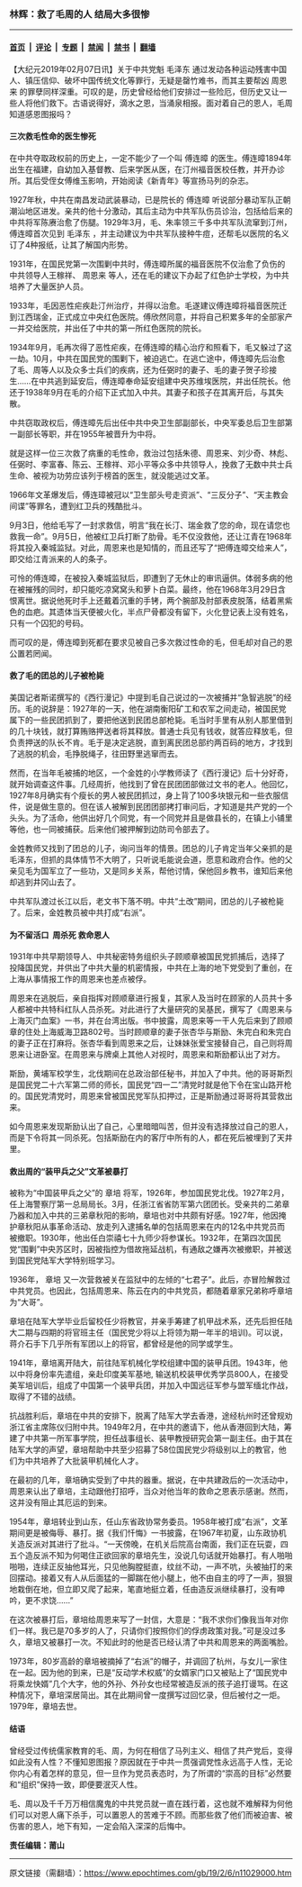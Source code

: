 ### 林辉：救了毛周的人 结局大多很惨

---

#### [首页](../../../..?n11029000) &nbsp;|&nbsp; [评论](../../../../../epoch-comment?n11029000) &nbsp;|&nbsp; [专题](../../../../../epoch-special?n11029000) &nbsp;|&nbsp; [禁闻](../../../../../epoch-news?n11029000) &nbsp;|&nbsp; [禁书](../../../../../books?n11029000) &nbsp;|&nbsp; [翻墙](https://github.com/gfw-breaker/nogfw/blob/master/README.md?n11029000)


<div class="post_content" id="artbody" itemprop="articleBody">
 <!-- article content begin -->
 <p>
  【大纪元2019年02月07日讯】关于中共党魁
  <ok href="https://www.epochtimes.com/gb/tag/%E6%AF%9B%E6%B3%BD%E4%B8%9C.html">
   毛泽东
  </ok>
  通过发动各种运动残害中国人、镇压信仰、破坏中国传统文化等罪行，无疑是罄竹难书，而其主要帮凶
  <ok href="https://www.epochtimes.com/gb/tag/%E5%91%A8%E6%81%A9%E6%9D%A5.html">
   周恩来
  </ok>
  的罪孽同样深重。可叹的是，历史曾经给他们安排过一些险厄，但历史又让一些人将他们救下。古语说得好，滴水之恩，当涌泉相报。面对着自己的恩人，毛周知道感恩图报吗？
 </p>
 <h4>
  <strong>
   三次救毛性命的医生惨死
  </strong>
 </h4>
 <p>
  <strong>
  </strong>
  在中共夺取政权前的历史上，一定不能少了一个叫
  <ok href="https://www.epochtimes.com/gb/tag/%E5%82%85%E8%BF%9E%E6%9A%B2.html">
   傅连暲
  </ok>
  的医生。傅连暲1894年出生在福建，自幼加入基督教、后来学医从医，在汀州福音医校任教，并开办诊所。其后受侄女傅维玉影响，开始阅读《新青年》等宣扬马列的杂志。
 </p>
 <p>
  1927年秋，中共在南昌发动武装暴动，已是院长的
  <ok href="https://www.epochtimes.com/gb/tag/%E5%82%85%E8%BF%9E%E6%9A%B2.html">
   傅连暲
  </ok>
  听说部分暴动军队正朝潮汕地区进发。亲共的他十分激动，其后主动为中共军队伤员诊治，包括给后来的中共将军陈赓治愈了伤腿。1929年3月，毛、朱率领三千多中共军队流窜到汀州，傅连暲首次见到
  <ok href="https://www.epochtimes.com/gb/tag/%E6%AF%9B%E6%B3%BD%E4%B8%9C.html">
   毛泽东
  </ok>
  ，并主动建议为中共军队接种牛痘，还帮毛以医院的名义订了4种报纸，让其了解国内形势。
 </p>
 <p>
  1931年，在国民党第一次围剿中共时，傅连暲所属的福音医院不仅治愈了负伤的中共领导人王稼祥、
  <ok href="https://www.epochtimes.com/gb/tag/%E5%91%A8%E6%81%A9%E6%9D%A5.html">
   周恩来
  </ok>
  等人，还在毛的建议下办起了红色护士学校，为中共培养了大量医护人员。
 </p>
 <p>
  1933年，毛因恶性疟疾赴汀州治疗，并得以治愈。毛遂建议傅连暲将福音医院迁到江西瑞金，正式成立中央红色医院。傅欣然同意，并将自己积累多年的全部家产一并交给医院，并出任了中共的第一所红色医院的院长。
 </p>
 <p>
  1934年9月，毛再次得了恶性疟疾，在傅连暲的精心治疗和照看下，毛又躲过了这一劫。10月，中共在国民党的围剿下，被迫逃亡。在逃亡途中，傅连暲先后治愈了毛、周等人以及众多士兵们的疾病，还为任弼时的妻子、毛的妻子贺子珍接生……在中共逃到延安后，傅连暲奉命延安组建中央苏维埃医院，并出任院长。他还于1938年9月在毛的介绍下正式加入中共。其妻子和孩子在其离开后，与其失散。
 </p>
 <p>
  中共窃取政权后，傅连暲先后出任中共中央卫生部副部长，中央军委总后卫生部第一副部长等职，并在1955年被晋升为中将。
 </p>
 <p>
  就是这样一位三次救了病重的毛性命，救治过包括朱德、周恩来、刘少奇、林彪、任弼时、李富春、陈云、王稼祥、邓小平等众多中共领导人，挽救了无数中共士兵生命、被视为功劳应该列于榜首的医生，就没能逃过文革。
 </p>
 <p>
  1966年文革爆发后，傅连璋被冠以“卫生部头号走资派”、“三反分子”、“天主教会间谍”等罪名，遭到红卫兵的残酷批斗。
 </p>
 <p>
  9月3日，他给毛写了一封求救信，明言“我在长汀、瑞金救了您的命，现在请您也救我一命”。9月5日，他被红卫兵打断了肋骨。毛不仅没救他，还让江青在1968年将其投入秦城监狱。对此，周恩来也是知情的，而且还写了“把傅连暲交给来人”，即交给江青派来的人的条子。
 </p>
 <p>
  可怜的傅连暲，在被投入秦城监狱后，即遭到了无休止的审讯逼供。体弱多病的他在被摧残的同时，却只能吃凉窝窝头和萝卜白菜。最终，他在1968年3月29日含恨离世。据说他死时手上还戴着沉重的手铐，两个腕部及肘部表皮脱落，结着黑紫色的血疤。其遗体当天便被火化，半点尸骨都没有留下，火化登记表上没有姓名，只有一个囚犯的号码。
 </p>
 <p>
  而可叹的是，傅连暲到死都在要求见被自己多次救过性命的毛，但毛却对自己的恩公置若罔闻。
 </p>
 <h4>
  <strong>
   救了毛的团总的儿子被枪毙
  </strong>
 </h4>
 <p>
  美国记者斯诺撰写的《西行漫记》中提到毛自己说过的一次被捕并“急智逃脱”的经历。毛的说辞是：1927年的一天，他在湖南衡阳矿工和农军之间走动，被国民党属下的一些民团抓到了，要把他送到民团总部枪毙。毛当时手里有从别人那里借到的几十块钱，就打算贿赂押送者将其释放。普通士兵见有钱收，就答应释放毛，但负责押送的队长不肯。毛于是决定逃脱，直到离民团总部约两百码的地方，才找到了逃脱的机会，毛挣脱绳子，往田野里逃窜而去。
 </p>
 <p>
  然而，在当年毛被捕的地区，一个金姓的小学教师读了《西行漫记》后十分好奇，就开始调查这件事。几经周折，他找到了曾在民团团部做过文书的老人。他回忆，1927年8月确实有个瘦长的男人被民团抓过，身上背了100多块银元和一些衣服信件，说是做生意的。但在该人被解到民团团部拷打审问后，才知道是共产党的一个头头。为了活命，他供出好几个同党，有一个同党并且是做县长的，在镇上小铺里等他，也一同被捕获。后来他们被押解到边防司令部去了。
 </p>
 <p>
  金姓教师又找到了团总的儿子，询问当年的情景。团总的儿子肯定当年父亲抓的是毛泽东，但抓的具体情节不大明了，只听说毛能说会道，愿意和政府合作。他的父亲见毛为国军立了一些功，又是同乡关系，帮他讨情，保他回乡教书，谁知后来他却逃到井冈山去了。
 </p>
 <p>
  中共军队渡过长江以后，老文书下落不明。中共“土改”期间，团总的儿子被枪毙了。后来，金姓教员被中共打成“右派”。
 </p>
 <h4>
  <strong>
   为不留活口  周杀死
  </strong>
  <strong>
   救命恩人
  </strong>
 </h4>
 <p>
  1931年中共早期领导人、中共秘密特务组织头子顾顺章被国民党抓捕后，选择了投降国民党，并供出了中共大量的机密情报，中共在上海的地下党受到了重创，在上海从事情报工作的周恩来也差点被俘。
 </p>
 <p>
  周恩来在逃脱后，亲自指挥对顾顺章进行报复，其家人及当时在顾家的人员共十多人都被中共特科红队人员杀死。对此进行了大量研究的吴基民，撰写了《周恩来与上海灭门血案》一书，并在台湾出版。书中披露，周恩来等一干人先后来到了顾顺章的住处上海威海卫路802号。当时顾顺章的妻子张杏华与斯励、朱完白和朱完白的妻子正在打麻将。张杏华看到周恩来之后，让妹妹张爱宝接替自己，自己则将周恩来让进卧室。在周恩来与牌桌上其他人对视时，周恩来和斯励都认出了对方。
 </p>
 <p>
  斯励，黄埔军校学生，北伐期间在总政治部任秘书，并加入了中共。他的哥哥斯烈是国民党二十六军第二师的师长，国民党“四一二”清党时就是他下令在宝山路开枪的。国民党清党时，周恩来曾被国民党军队扣押过，正是斯励通过哥哥将其营救出来。
 </p>
 <p>
  如今周恩来发现斯励认出了自己，心里暗暗叫苦，但并没有选择放过自己的恩人，而是下令将其一同杀死。包括斯励在内的客厅中所有的人，都在死后被埋到了天井里。
 </p>
 <h4>
  <strong>
   救出周的“装甲兵之父”文革被暴打
  </strong>
 </h4>
 <p>
  被称为“中国装甲兵之父”的
  <ok href="https://www.epochtimes.com/gb/tag/%E7%AB%A0%E5%9F%B9.html">
   章培
  </ok>
  将军，1926年，参加国民党北伐。1927年2月，任上海警察厅第一总局局长。3月，任浙江省省防军第六团团长。受亲共的二弟章乃器和加入中共的三弟章秋阳的影响，章培也对中共颇有好感。1927年，他因掩护章秋阳从事革命活动、放走列入逮捕名单的包括周恩来在内的12名中共党员而被撤职。1930年，他出任白崇禧七十九师少将参谋长。1932年，在第四次国民党“围剿”中央苏区时，因被指控为借故拖延战机，有通敌之嫌再次被撤职，并被送到国民党陆军大学特别班学习。
 </p>
 <p>
  1936年，
  <ok href="https://www.epochtimes.com/gb/tag/%E7%AB%A0%E5%9F%B9.html">
   章培
  </ok>
  又一次营救被关在监狱中的左倾的“七君子”。此后，亦冒险解救过中共党员。也因此，包括周恩来、陈云在内的中共党员，都随着章家兄弟称呼章培为“大哥”。
 </p>
 <p>
  章培在陆军大学毕业后留校任少将教官，并亲手筹建了机甲战术系，还先后担任陆大二期与四期的将官班主任（国民党少将以上将领为期一年半的培训)。可以说，蒋介石手下几乎所有军团以上的将官，都曾经是他的同学或学生。
 </p>
 <p>
  1941年，章培离开陆大，前往陆军机械化学校组建中国的装甲兵团。1943年，他以中将身份率先遣组，亲赴印度美军基地, 输送机校装甲优秀学员800人，在接受美军培训后，组成了中国第一个装甲兵团，并加入中国远征军参与盟军缅北作战，取得了不错的战绩。
 </p>
 <p>
  抗战胜利后，章培在中共的安排下，脱离了陆军大学去香港，途经杭州时还曾规劝浙江省主席陈仪归附中共。1949年2月，在中共的邀请下，他从香港回到大陆，筹建了中共第一所军事学院，担任战事组长、装甲教授研究会第一副主任。由于其在陆军大学的声望，章培帮助中共至少招募了58位国民党少将级别以上的教官，他们为中共培养了大批装甲机械化人才。
 </p>
 <p>
  在最初的几年，章培确实受到了中共的器重。据说，在中共建政后的一次活动中，周恩来认出了章培，主动跟他打招呼，当众对他当年的救命之恩表示感谢。然而，这并没有阻止其厄运的到来。
 </p>
 <p>
  1954年，章培转业到山东，任山东省政协常务委员。1958年被打成“右派”，文革期间更是被侮辱、暴打。据《我们忏悔》一书披露，在1967年初夏，山东政协机关造反派对其进行了批斗。“一天傍晚，在机关后院高台南面，我们正在玩耍，四五个造反派不知为何喝住正欲回家的章培先生，没说几句话就开始暴打。有人啪啪啪啪，连续正反抽他耳光，只见他胸膛挺直，纹丝不动，一声不吭，头被抽打的来回摆动。接着又有人从后面猛的一脚踹在他小腿上，他不由自主的哼了一声，狠狠地栽倒在地，但立即又爬了起来，笔直地挺立着，任由造反派继续暴打，没有呻吟，更不求饶……”
 </p>
 <p>
  在这次被暴打后，章培给周恩来写了一封信，大意是：“我不求你们像我当年对你们一样。我已是70多岁的人了，只请你们按照你们的俘虏政策对我。”可是没过多久，章培又被暴打一次。不知此时的他是否已经认清了中共和周恩来的两面嘴脸。
 </p>
 <p>
  1973年，80岁高龄的章培被摘掉了“右派”的帽子，并调回了杭州，与女儿一家住在一起。因为他的到来，已是“反动学术权威”的女婿家门口又被贴上了“国民党中将乘龙快婿”几个大字，他的外孙、外孙女也经常被造反派的孩子追打谩骂。在这种情况下，章培深居简出。其在此期间曾一度撰写过回忆录，但后被付之一炬。1979年，章培去世。
 </p>
 <h4>
  <strong>
   结语
  </strong>
 </h4>
 <p>
  曾经受过传统儒家教育的毛、周，为何在相信了马列主义、相信了共产党后，变得如此没有人性？不懂知恩图报？原因就在于中共一贯强调党性永远高于人性，无论你内心有着怎样的意见，但一旦作为党员表态时，为了所谓的“崇高的目标”必然要和“组织”保持一致，即便要泯灭人性。
 </p>
 <p>
  毛、周以及千千万万相信魔鬼的中共党员就一直在践行着，这也就不难解释为何他们可以对恩人痛下杀手，可以置恩人的苦难于不顾。而那些救了他们而被迫害、被伤害的恩人，地下有知，一定会陷入深深的后悔中。
 </p>
 <p>
  <strong>
   责任编辑：莆山
  </strong>
 </p>
 <!-- article content end -->
 <div id="below_article_ad">
 </div>
</div>


---

原文链接（需翻墙）：https://www.epochtimes.com/gb/19/2/6/n11029000.htm